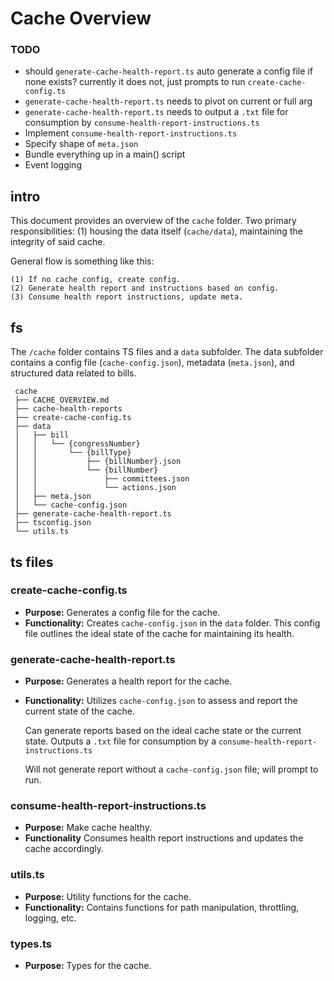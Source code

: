 # Cache Overview

### TODO

- should `generate-cache-health-report.ts` auto generate a config file if none exists? currently it does not, just prompts to run `create-cache-config.ts`
- `generate-cache-health-report.ts` needs to pivot on current or full arg
- `generate-cache-health-report.ts` needs to output a `.txt` file for consumption by `consume-health-report-instructions.ts`
- Implement `consume-health-report-instructions.ts`
- Specify shape of `meta.json`
- Bundle everything up in a main() script
- Event logging

## intro

This document provides an overview of the `cache` folder. Two primary responsibilities: (1) housing the data itself (`cache/data`), maintaining the integrity of said cache.

General flow is something like this:

```
(1) If no cache config, create config.
(2) Generate health report and instructions based on config.
(3) Consume health report instructions, update meta.
```

## fs

The `/cache` folder contains TS files and a `data` subfolder. The data subfolder contains a config file (`cache-config.json`), metadata (`meta.json`), and structured data related to bills.

```
 cache
 ├── CACHE_OVERVIEW.md
 ├── cache-health-reports
 ├── create-cache-config.ts
 ├── data
 │   ├── bill
 │   │   └── {congressNumber}
 │   │       └── {billType}
 │   │           ├── {billNumber}.json
 │   │           └── {billNumber}
 │   │               ├── committees.json
 │   │               └── actions.json
 │   ├── meta.json
 │   └── cache-config.json
 ├── generate-cache-health-report.ts
 ├── tsconfig.json
 └── utils.ts
```

## ts files

### create-cache-config.ts

- **Purpose:** Generates a config file for the cache.
- **Functionality:** Creates `cache-config.json` in the `data` folder. This config file outlines the ideal state of the cache for maintaining its health.

### generate-cache-health-report.ts

- **Purpose:** Generates a health report for the cache.
- **Functionality:** Utilizes `cache-config.json` to assess and report the current state of the cache.

  Can generate reports based on the ideal cache state or the current state. Outputs a `.txt` file for consumption by a `consume-health-report-instructions.ts`

  Will not generate report without a `cache-config.json` file; will prompt to run.

### consume-health-report-instructions.ts

- **Purpose:** Make cache healthy.
- **Functionality** Consumes health report instructions and updates the cache accordingly.

### utils.ts

- **Purpose:** Utility functions for the cache.
- **Functionality:** Contains functions for path manipulation, throttling, logging, etc.

### types.ts

- **Purpose:** Types for the cache.
